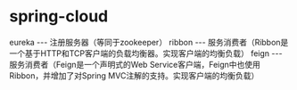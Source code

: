 # spring-cloud

eureka --- 注册服务器（等同于zookeeper）
ribbon --- 服务消费者（Ribbon是一个基于HTTP和TCP客户端的负载均衡器。实现客户端的均衡负载）
feign  --- 服务消费者（Feign是一个声明式的Web Service客户端，Feign中也使用Ribbon，并增加了对Spring MVC注解的支持。实现客户端的均衡负载）
